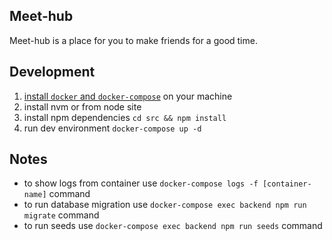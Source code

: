 Meet-hub
--------

Meet-hub is a place for you to make friends for a good time.

Development
-----------
1. [install `docker` and `docker-compose`](https://docs.docker.com/get-docker/) on your machine
2. install nvm or from node site
3. install npm dependencies `cd src && npm install`
4. run dev environment `docker-compose up -d`

Notes
-----
- to show logs from container use `docker-compose logs -f [container-name]` command
- to run database migration use `docker-compose exec backend npm run migrate` command
- to run seeds use `docker-compose exec backend npm run seeds` command


